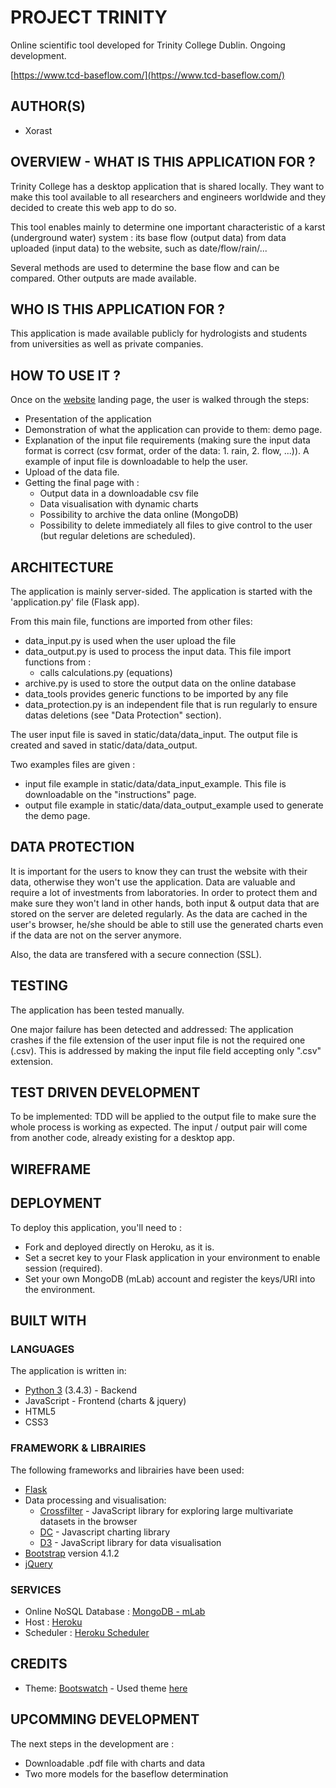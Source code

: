 # PROJECT TRINITY

Online scientific tool developed for Trinity College Dublin. Ongoing development.

[https://www.tcd-baseflow.com/](https://www.tcd-baseflow.com/)

## AUTHOR(S)

* Xorast

## OVERVIEW - WHAT IS THIS APPLICATION FOR ?

Trinity College has a desktop application that is shared locally. They want to make this tool available to all researchers and engineers worldwide and they decided to create this web app to do so.

This tool enables mainly to determine one important characteristic of a karst (underground water) system : its base flow (output data) from data uploaded (input data) to the website, such as date/flow/rain/...

Several methods are used to determine the base flow and can be compared. Other outputs are made available.

   
## WHO IS THIS APPLICATION FOR ?

This application is made available publicly for hydrologists and students from universities as well as private companies.


## HOW TO USE IT ?

Once on the [website](https://www.tcd-baseflow.com/) landing page, the user is walked through the steps:

* Presentation of the application
* Demonstration of what the application can provide to them: demo page. 
* Explanation of the input file requirements (making sure the input data format is correct (csv format, order of the data: 1. rain, 2. flow, ...)). A example of input file is downloadable to help the user.
* Upload of the data file.
* Getting the final page with :
  * Output data in a downloadable csv file
  * Data visualisation with dynamic charts
  * Possibility to archive the data online (MongoDB)
  * Possibility to delete immediately all files to give control to the user (but regular deletions are scheduled).


## ARCHITECTURE 

The application is mainly server-sided. The application is started with the 'application.py' file (Flask app).

From this main file, functions are imported from other files:
* data_input.py is used when the user upload the file
* data_output.py is used to process the input data. This file import functions from :
    * calls calculations.py (equations)
* archive.py is used to store the output data on the online database
* data_tools provides generic functions to be imported by any file
* data_protection.py is an independent file that is run regularly to ensure datas deletions (see "Data Protection" section).


The user input file is saved in static/data/data_input.
The output file is created and saved in static/data/data_output.

Two examples files are given :
* input file example in static/data/data_input_example. This file is downloadable on the "instructions" page.
* output file example in static/data/data_output_example used to generate the demo page.



## DATA PROTECTION 

It is important for the users to know they can trust the website with their data, otherwise they won't use the application. Data are valuable and require a lot of investments from laboratories. 
In order to protect them and make sure they won't land in other hands, both input & output data that are stored on the server are deleted regularly.
As the data are cached in the user's browser, he/she should be able to still use the generated charts even if the data are not on the server anymore.

Also, the data are transfered with a secure connection (SSL).


## TESTING

The application has been tested manually.

One major failure has been detected and addressed: 
The application crashes if the file extension of the user input file is not the required one (.csv). This is addressed by making the input file field accepting only ".csv" extension.


## TEST DRIVEN DEVELOPMENT

To be implemented:
TDD will be applied to the output file to make sure the whole process is working as expected.
The input / output pair will come from another code, already existing for a desktop app.

## WIREFRAME


## DEPLOYMENT

To deploy this application, you'll need to :

* Fork and deployed directly on Heroku, as it is.
* Set a secret key to your Flask application in your environment to enable session (required).
* Set your own MongoDB (mLab) account and register the keys/URI into the environment.


## BUILT WITH
### LANGUAGES
The application is written in:
* [Python 3](https://www.python.org/) (3.4.3) - Backend
* JavaScript - Frontend (charts & jquery)
* HTML5 
* CSS3

### FRAMEWORK & LIBRAIRIES
The following frameworks and librairies have been used:
* [Flask](http://flask.pocoo.org/)
* Data processing and visualisation:
    * [Crossfilter](http://square.github.io/crossfilter/) - JavaScript library for exploring large multivariate datasets in the browser
    * [DC](https://dc-js.github.io/dc.js/) -  Javascript charting library
    * [D3](https://d3js.org/) - JavaScript library for data visualisation
* [Bootstrap](http://getbootstrap.com/) version 4.1.2
* [jQuery](https://jquery.com/)

### SERVICES
* Online NoSQL Database : [MongoDB - mLab](https://mlab.com/)
* Host : [Heroku](https://heroku.com)
* Scheduler : [Heroku Scheduler](https://devcenter.heroku.com/articles/scheduler)

## CREDITS
* Theme: [Bootswatch](https://bootswatch.com/) - Used theme [here](https://bootswatch.com/cyborg/)

## UPCOMMING DEVELOPMENT
The next steps in the development are :

* Downloadable .pdf file with charts and data
* Two more models for the baseflow determination
